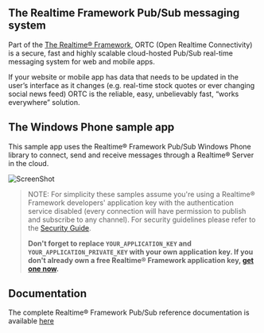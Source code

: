 ## The Realtime Framework Pub/Sub messaging system
Part of the [The Realtime® Framework](http://www.realtime.co/solutions/realtimeframework), ORTC (Open Realtime Connectivity) is a secure, fast and highly scalable cloud-hosted Pub/Sub real-time messaging system for web and mobile apps.

If your website or mobile app has data that needs to be updated in the user’s interface as it changes (e.g. real-time stock quotes or ever changing social news feed) ORTC is the reliable, easy, unbelievably fast, “works everywhere” solution.

## The Windows Phone sample app
This sample app uses the Realtime® Framework Pub/Sub Windows Phone library to connect, send and receive messages through a Realtime® Server in the cloud.

![ScreenShot](http://ortc.xrtml.org/screenshots/2.1.0/WindowsPhone7/Screen.jpg)

> NOTE: For simplicity these samples assume you're using a Realtime® Framework developers' application key with the authentication service disabled (every connection will have permission to publish and subscribe to any channel). For security guidelines please refer to the [Security Guide](http://docs.xrtml.org/pubsub/overview/2-1-0/security.htm). 
> 
> **Don't forget to replace `YOUR_APPLICATION_KEY` and `YOUR_APPLICATION_PRIVATE_KEY` with your own application key. If you don't already own a free Realtime® Framework application key, [get one now](https://app.realtime.co/developers/getlicense).**


## Documentation
The complete Realtime® Framework Pub/Sub reference documentation is available [here](http://docs.xrtml.org/pubsub/library/2-1-0/welcome.htm)